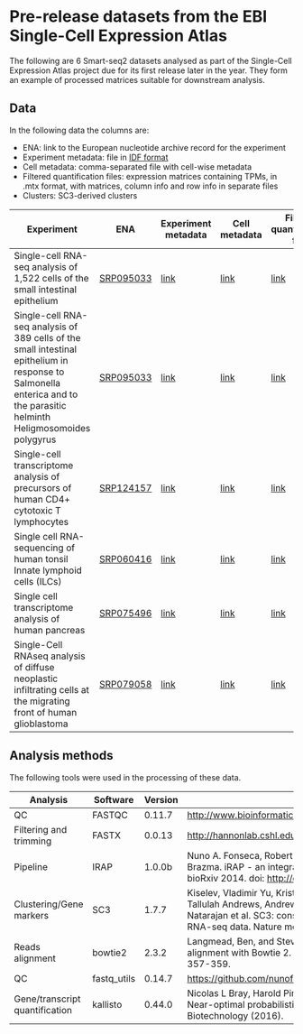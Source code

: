 # Pre-release datasets from the EBI Single-Cell Expression Atlas

The following are 6 Smart-seq2 datasets analysed as part of the Single-Cell Expression Atlas project due for its first release later in the year. They form an example of processed matrices suitable for downstream analysis.

## Data

In the following data the columns are:

* ENA: link to the European nucleotide archive record for the experiment
* Experiment metadata: file in [IDF format](https://www.ebi.ac.uk/arrayexpress/help/creating_an_idf.html)
* Cell metadata: comma-separated file with cell-wise metadata
* Filtered quantification files: expression matrices containing TPMs, in .mtx format, with matrices, column info and row info in separate files
* Clusters: SC3-derived clusters 

| Experiment | ENA | Experiment metadata | Cell metadata | Filtered quantification files | Clusters |
| --- | --- | --- | --- | --- | --- |
| Single-cell RNA-seq analysis of 1,522 cells of the small intestinal epithelium | [SRP095033](https://www.ebi.ac.uk/ena/data/view/PRJNA357261) | [link](http://ftp.ebi.ac.uk/pub/databases/arrayexpress/data/atlas/example_single_cell/E-ENAD-13/E-ENAD-13.idf.txt) | [link](http://ftp.ebi.ac.uk/pub/databases/arrayexpress/data/atlas/example_single_cell/E-ENAD-13/ExpDesign-E-ENAD-13.csv) | [link](http://ftp.ebi.ac.uk/pub/databases/arrayexpress/data/atlas/example_single_cell/E-ENAD-13/E-ENAD-13-quantification-filtered-files.zip) | [link](http://ftp.ebi.ac.uk/pub/databases/arrayexpress/data/atlas/example_single_cell/E-ENAD-13/E-ENAD-13.clusters.tsv) |
| Single-cell RNA-seq analysis of 389 cells of the small intestinal epithelium in response to Salmonella enterica and to the parasitic helminth Heligmosomoides polygyrus | [SRP095033](https://www.ebi.ac.uk/ena/data/view/PRJNA357261) | [link](http://ftp.ebi.ac.uk/pub/databases/arrayexpress/data/atlas/example_single_cell/E-ENAD-14/E-ENAD-14.idf.txt) | [link](http://ftp.ebi.ac.uk/pub/databases/arrayexpress/data/atlas/example_single_cell/E-ENAD-14/ExpDesign-E-ENAD-14.csv) | [link](http://ftp.ebi.ac.uk/pub/databases/arrayexpress/data/atlas/example_single_cell/E-ENAD-14/E-ENAD-14-quantification-filtered-files.zip) | [link](http://ftp.ebi.ac.uk/pub/databases/arrayexpress/data/atlas/example_single_cell/E-ENAD-14/E-ENAD-14.clusters.tsv) |
| Single-cell transcriptome analysis of precursors of human CD4+ cytotoxic T lymphocytes | [SRP124157](https://www.ebi.ac.uk/ena/data/view/PRJNA417191) | [link](http://ftp.ebi.ac.uk/pub/databases/arrayexpress/data/atlas/example_single_cell/E-GEOD-106540/E-GEOD-106540.idf.txt) | [link](http://ftp.ebi.ac.uk/pub/databases/arrayexpress/data/atlas/example_single_cell/E-GEOD-106540/ExpDesign-E-GEOD-106540.csv) | [link](http://ftp.ebi.ac.uk/pub/databases/arrayexpress/data/atlas/example_single_cell/E-GEOD-106540/E-GEOD-106540-quantification-filtered-files.zip) | [link](http://ftp.ebi.ac.uk/pub/databases/arrayexpress/data/atlas/example_single_cell/E-GEOD-106540/E-GEOD-106540.clusters.tsv) |
| Single cell RNA-sequencing of human tonsil Innate lymphoid cells (ILCs) | [SRP060416](https://www.ebi.ac.uk/ena/data/view/PRJNA289086) | [link](http://ftp.ebi.ac.uk/pub/databases/arrayexpress/data/atlas/example_single_cell/E-GEOD-70580/E-GEOD-70580.idf.txt) | [link](http://ftp.ebi.ac.uk/pub/databases/arrayexpress/data/atlas/example_single_cell/E-GEOD-70580/ExpDesign-E-GEOD-70580.csv) | [link](http://ftp.ebi.ac.uk/pub/databases/arrayexpress/data/atlas/example_single_cell/E-GEOD-70580/E-GEOD-70580-quantification-filtered-files.zip) | [link](http://ftp.ebi.ac.uk/pub/databases/arrayexpress/data/atlas/example_single_cell/E-GEOD-70580/E-GEOD-70580.clusters.tsv) |
| Single cell transcriptome analysis of human pancreas | [SRP075496](https://www.ebi.ac.uk/ena/data/view/PRJNA322355) | [link](http://ftp.ebi.ac.uk/pub/databases/arrayexpress/data/atlas/example_single_cell/E-GEOD-81547/E-GEOD-81547.idf.txt) | [link](http://ftp.ebi.ac.uk/pub/databases/arrayexpress/data/atlas/example_single_cell/E-GEOD-81547/ExpDesign-E-GEOD-81547.csv) | [link](http://ftp.ebi.ac.uk/pub/databases/arrayexpress/data/atlas/example_single_cell/E-GEOD-81547/E-GEOD-81547-quantification-filtered-files.zip) | [link](http://ftp.ebi.ac.uk/pub/databases/arrayexpress/data/atlas/example_single_cell/E-GEOD-81547/E-GEOD-81547.clusters.tsv) |
| Single-Cell RNAseq analysis of diffuse neoplastic infiltrating cells at the migrating front of human glioblastoma | [SRP079058](https://www.ebi.ac.uk/ena/data/view/PRJNA330719) | [link](http://ftp.ebi.ac.uk/pub/databases/arrayexpress/data/atlas/example_single_cell/E-GEOD-84465/E-GEOD-84465.idf.txt) | [link](http://ftp.ebi.ac.uk/pub/databases/arrayexpress/data/atlas/example_single_cell/E-GEOD-84465/ExpDesign-E-GEOD-84465.csv) | [link](http://ftp.ebi.ac.uk/pub/databases/arrayexpress/data/atlas/example_single_cell/E-GEOD-84465/E-GEOD-84465-quantification-filtered-files.zip) | [link](http://ftp.ebi.ac.uk/pub/databases/arrayexpress/data/atlas/example_single_cell/E-GEOD-84465/E-GEOD-84465.clusters.tsv) |


## Analysis methods

The following tools were used in the processing of these data. 

| Analysis | Software | Version | Citation |
| --- | --- | --- | --- |
| QC | FASTQC | 0.11.7 | http://www.bioinformatics.babraham.ac.uk/projects/fastqc/ |
| Filtering and trimming | FASTX | 0.0.13 | http://hannonlab.cshl.edu/fastx_toolkit/ |
| Pipeline | IRAP | 1.0.0b | Nuno A. Fonseca, Robert Petryszak, John Marioni, Alvis Brazma. iRAP - an integrated RNA-seq Analysis Pipeline. bioRxiv 2014. doi: http://dx.doi.org/10.1101/005991 |
| Clustering/Gene markers | SC3 | 1.7.7 | Kiselev, Vladimir Yu, Kristina Kirschner, Michael T. Schaub, Tallulah Andrews, Andrew Yiu, Tamir Chandra, Kedar N. Natarajan et al. SC3: consensus clustering of single-cell RNA-seq data. Nature methods 14, no. 5 (2017): 483. |
| Reads alignment | bowtie2 | 2.3.2 | Langmead, Ben, and Steven L. Salzberg. Fast gapped-read alignment with Bowtie 2. Nature methods 9, no. 4 (2012): 357-359. |
| QC | fastq_utils | 0.14.7 | https://github.com/nunofonseca/fastq_utils |
| Gene/transcript quantification | kallisto | 0.44.0 | Nicolas L Bray, Harold Pimentel, Páll Melsted, Lior Pachter. Near-optimal probabilistic RNA-seq quantification. Nature Biotechnology (2016). |
